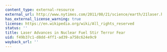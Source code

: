 ```yaml
---
content_type: external-resource
external_url: http://www.nytimes.com/2011/08/21/science/earth/21laser.html
has_external_license_warning: true
license: https://en.wikipedia.org/wiki/All_rights_reserved
status: ''
title: Laser Advances in Nuclear Fuel Stir Terror Fear
uid: f49b37c1-d8dd-4ff1-ad39-a758c624e9c9
wayback_url: ''
---
```

